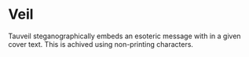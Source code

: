 # Veil
Tauveil steganographically embeds an esoteric message with in a given cover text. This is achived using non-printing characters.
